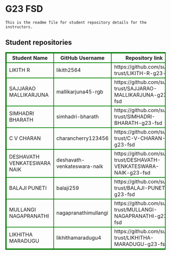 # G23 FSD
    This is the readme file for student repository details for the instructors.
## Student repositories 
<table style="border : 2px solid green; width:100%;">
<tr >
<th style="border : 2px solid green;">Student Name</th>
<th style="border : 2px solid green;">GitHub Username</th>
<th style="border : 2px solid green;">Repository link</th>
</tr>
<tr style="border : 2px solid green;">
<td style="border : 2px solid green;">LIKITH R</td> 

<td style="border : 2px solid green;">likith2564</td> 

<td style="border : 2px solid green;">https://github.com/sure-trust/LIKITH-R-g23-fsd</td> 
</tr>

<tr style="border : 2px solid green;">
<td style="border : 2px solid green;">SAJJARAO MALLIKARJUNA</td> 

<td style="border : 2px solid green;">mallikarjuna45-rgb</td> 

<td style="border : 2px solid green;">https://github.com/sure-trust/SAJJARAO-MALLIKARJUNA-g23-fsd</td> 
</tr>

<tr style="border : 2px solid green;">
<td style="border : 2px solid green;">SIMHADRI BHARATH</td> 

<td style="border : 2px solid green;">simhadri-bharath</td> 

<td style="border : 2px solid green;">https://github.com/sure-trust/SIMHADRI-BHARATH-g23-fsd</td> 
</tr>

<tr style="border : 2px solid green;">
<td style="border : 2px solid green;">C V CHARAN</td> 

<td style="border : 2px solid green;">charancherry123456</td> 

<td style="border : 2px solid green;">https://github.com/sure-trust/C-V-CHARAN-g23-fsd</td> 
</tr>

<tr style="border : 2px solid green;">
<td style="border : 2px solid green;">DESHAVATH VENKATESWARA NAIK</td> 

<td style="border : 2px solid green;">deshavath-venkateswara-naik</td> 

<td style="border : 2px solid green;">https://github.com/sure-trust/DESHAVATH-VENKATESWARA-NAIK-g23-fsd</td> 
</tr>

<tr style="border : 2px solid green;">
<td style="border : 2px solid green;">BALAJI PUNETI</td> 

<td style="border : 2px solid green;">balaji259</td> 

<td style="border : 2px solid green;">https://github.com/sure-trust/BALAJI-PUNETI-g23-fsd</td> 
</tr>

<tr style="border : 2px solid green;">
<td style="border : 2px solid green;">MULLANGI NAGAPRANATHI</td> 

<td style="border : 2px solid green;">nagapranathimullangi</td> 

<td style="border : 2px solid green;">https://github.com/sure-trust/MULLANGI-NAGAPRANATHI-g23-fsd</td> 
</tr>

<tr style="border : 2px solid green;">
<td style="border : 2px solid green;">LIKHITHA MARADUGU</td> 

<td style="border : 2px solid green;">likhithamaradugu4</td> 

<td style="border : 2px solid green;">https://github.com/sure-trust/LIKHITHA-MARADUGU-g23-fsd</td> 
</tr>
